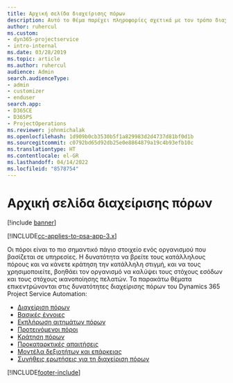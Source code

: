 ```yaml
---
title: Αρχική σελίδα διαχείρισης πόρων
description: Αυτό το θέμα παρέχει πληροφορίες σχετικά με τον τρόπο διαχείρισης πόρων.
author: ruhercul
ms.custom:
- dyn365-projectservice
- intro-internal
ms.date: 03/28/2019
ms.topic: article
ms.author: ruhercul
audience: Admin
search.audienceType:
- admin
- customizer
- enduser
search.app:
- D365CE
- D365PS
- ProjectOperations
ms.reviewer: johnmichalak
ms.openlocfilehash: 1d909b0cb3530b5f1a829983d2d4737d81bf0d1b
ms.sourcegitcommit: c0792bd65d92db25e0e8864879a19c4b93efb10c
ms.translationtype: HT
ms.contentlocale: el-GR
ms.lasthandoff: 04/14/2022
ms.locfileid: "8578754"
---
```

# <a name="resource-management-home-page"></a>Αρχική σελίδα διαχείρισης πόρων

[!include [banner](../includes/psa-now-project-operations.md)]

[!INCLUDE[cc-applies-to-psa-app-3.x](../includes/cc-applies-to-psa-app-3x.md)]

Οι πόροι είναι το πιο σημαντικό πάγιο στοιχείο ενός οργανισμού που βασίζεται σε υπηρεσίες. Η δυνατότητα να βρείτε τους κατάλληλους πόρους και να κάνετε κράτηση την κατάλληλη στιγμή, και να τους χρησιμοποιείτε, βοηθάει τον οργανισμό να καλύψει τους στόχους εσόδων και τους στόχους ικανοποίησης πελατών. Τα παρακάτω θέματα επικεντρώνονται στις δυνατότητες διαχείρισης πόρων του Dynamics 365 Project Service Automation:

- [Διαχείριση πόρων](manage-resources.md)
- [Βασικές έννοιες](reports-key-concepts.md)
- [Εκπλήρωση αιτημάτων πόρων](resource-management-fulfill-requests.md)
- [Προτεινόμενοι πόροι](resource-management-propose-resources.md)
- [Κράτηση πόρων](resource-management-book-resources-scheduleboard.md)
- [Προκαταρκτικές απαιτήσεις](resource-management-softbook-requirements.md)
- [Μοντέλα δεξιοτήτων και επάρκειας](resource-management-skills-proficiency.md)
- [Συνήθεις ερωτήσεις για τη διαχείριση πόρων](resource-management-faq.md)


[!INCLUDE[footer-include](../includes/footer-banner.md)]
